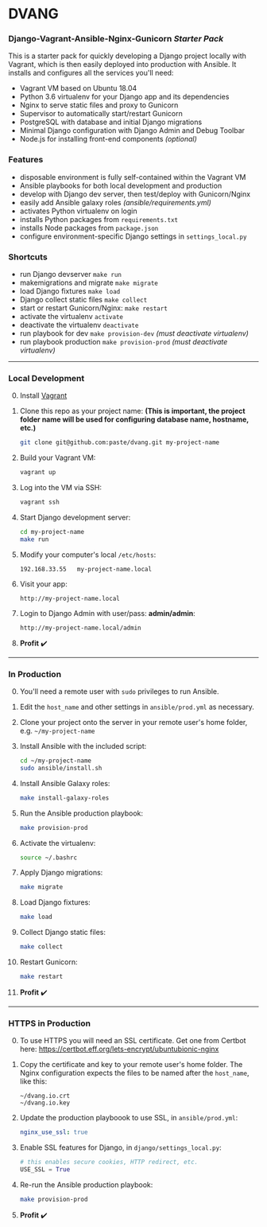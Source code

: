DVANG
=======

### Django-Vagrant-Ansible-Nginx-Gunicorn *Starter Pack*

This is a starter pack for quickly developing a Django project locally with Vagrant, which is then easily deployed into production with Ansible. It installs and configures all the services you'll need:
 - Vagrant VM based on Ubuntu 18.04
 - Python 3.6 virtualenv for your Django app and its dependencies
 - Nginx to serve static files and proxy to Gunicorn
 - Supervisor to automatically start/restart Gunicorn
 - PostgreSQL with database and initial Django migrations
 - Minimal Django configuration with Django Admin and Debug Toolbar
 - Node.js for installing front-end components *(optional)*

### Features
- disposable environment is fully self-contained within the Vagrant VM
- Ansible playbooks for both local development and production
- develop with Django dev server, then test/deploy with Gunicorn/Nginx
- easily add Ansible galaxy roles *(ansible/requirements.yml)*
- activates Python virtualenv on login
- installs Python packages from `requirements.txt`
- installs Node packages from `package.json`
- configure environment-specific Django settings in `settings_local.py`

### Shortcuts
- run Django devserver `make run`
- makemigrations and migrate `make migrate`
- load Django fixtures `make load`
- Django collect static files `make collect`
- start or restart Gunicorn/Nginx: `make restart`
- activate the virtualenv `activate`
- deactivate the virtualenv `deactivate`
- run playbook for dev `make provision-dev` *(must deactivate virtualenv)*
- run playbook production `make provision-prod` *(must deactivate virtualenv)*
----

### Local Development

0. Install [Vagrant](https://www.vagrantup.com/)

0. Clone this repo as your project name: **(This is important, the project folder name will be used for configuring database name, hostname, etc.)**
    ```sh
    git clone git@github.com:paste/dvang.git my-project-name
    ```

0. Build your Vagrant VM:

    ```sh
    vagrant up
    ```

0. Log into the VM via SSH:
    ```sh
    vagrant ssh
    ```

0. Start Django development server:
    ```sh
    cd my-project-name
    make run
    ```

0. Modify your computer's local `/etc/hosts`:

    ```
    192.168.33.55   my-project-name.local
    ```

0. Visit your app:
    ```
    http://my-project-name.local
    ```

0. Login to Django Admin with user/pass: **admin/admin**:
    ```
    http://my-project-name.local/admin
    ```


0. **Profit** :heavy_check_mark:


----

### In Production

0. You'll need a remote user with `sudo` privileges to run Ansible.

0. Edit the `host_name` and other settings in `ansible/prod.yml` as necessary.

0. Clone your project onto the server in your remote user's home folder, e.g. `~/my-project-name`

0. Install Ansible with the included script:
    ```sh
    cd ~/my-project-name
    sudo ansible/install.sh
    ```

0. Install Ansible Galaxy roles:
    ```sh
    make install-galaxy-roles
    ```

0. Run the Ansible production playbook:
    ```sh
    make provision-prod
    ```

0. Activate the virtualenv:
    ```sh
    source ~/.bashrc
    ```

0. Apply Django migrations:
    ```sh
    make migrate
    ```

0. Load Django fixtures:
    ```sh
    make load
    ```

0. Collect Django static files:
    ```sh
    make collect
    ```

0. Restart Gunicorn:
    ```sh
    make restart
    ```

0. **Profit** :heavy_check_mark:


----

### HTTPS in Production

0. To use HTTPS you will need an SSL certificate. Get one from Certbot here: https://certbot.eff.org/lets-encrypt/ubuntubionic-nginx

0. Copy the certificate and key to your remote user's home folder. The Nginx configuration expects the files to be named after the `host_name`, like this:  
    ```
    ~/dvang.io.crt
    ~/dvang.io.key
    ```

0. Update the production playboook to use SSL, in `ansible/prod.yml`:  
    ```yaml
    nginx_use_ssl: true
    ```

0. Enable SSL features for Django, in `django/settings_local.py`:  
    ```py
    # this enables secure cookies, HTTP redirect, etc.
    USE_SSL = True
    ```

0. Re-run the Ansible production playbook:
    ```sh
    make provision-prod
    ```

0. **Profit** :heavy_check_mark:

